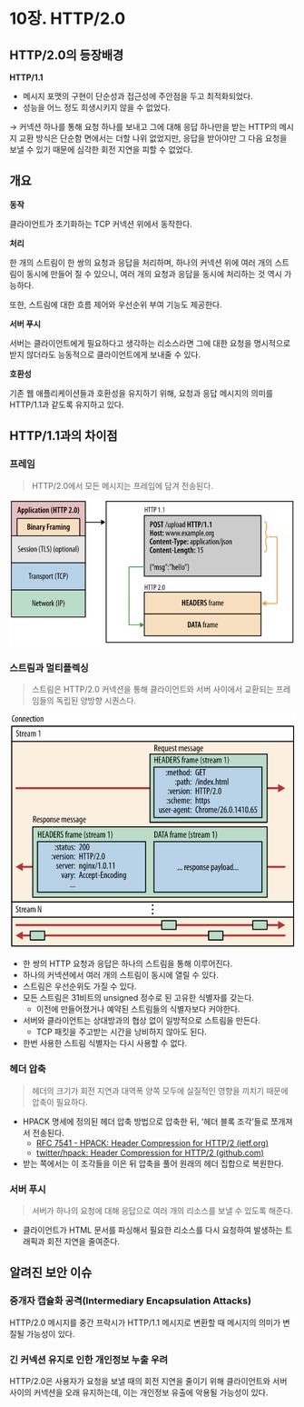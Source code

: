 # 10장. HTTP/2.0

## HTTP/2.0의 등장배경

**HTTP/1.1**

- 메시지 포맷의 구현이 단순성과 접근성에 주안점을 두고 최적화되었다.
- 성능을 어느 정도 희생시키지 않을 수 없었다.

→ 커넥션 하나를 통해 요청 하나를 보내고 그에 대해 응답 하나만을 받는 HTTP의 메시지 교환 방식은 단순함 면에서는 더할 나위 없었지만, 응답을 받아야만 그 다음 요청을 보낼 수 있기 때문에 심각한 회전 지연을 피할 수 없었다.

## 개요

**동작**

클라이언트가 초기화하는 TCP 커넥션 위에서 동작한다.

**처리**

한 개의 스트림이 한 쌍의 요청과 응답을 처리하며, 하나의 커넥션 위에 여러 개의 스트림이 동시에 만들어 질 수 있으니, 여러 개의 요청과 응답을 동시에 처리하는 것 역시 가능하다.

또한, 스트림에 대한 흐름 제어와 우선순위 부여 기능도 제공한다.

**서버 푸시**

서버는 클라이언트에게 필요하다고 생각하는 리소스라면 그에 대한 요청을 명시적으로 받지 않더라도 능동적으로 클라이언트에게 보내줄 수 있다.

**호환성**

기존 웹 애플리케이션들과 호환성을 유지하기 위해, 요청과 응답 메시지의 의미를 HTTP/1.1과 같도록 유지하고 있다.

## HTTP/1.1과의 차이점

### 프레임

> HTTP/2.0에서 모든 메시지는 프레임에 담겨 전송된다.
> 

![Figure 10.1](./asset/figure_10-1.png)

### 스트림과 멀티플렉싱

> 스트림은 HTTP/2.0 커넥션을 통해 클라이언트와 서버 사이에서 교환되는 프레임들의 독립된 양방향 시퀀스다.
> 

![Figure 10.2](./asset/figure_10-2.png)

- 한 쌍의 HTTP 요청과 응답은 하나의 스트림을 통해 이루어진다.
- 하나의 커넥션에서 여러 개의 스트림이 동시에 열릴 수 있다.
- 스트림은 우선순위도 가질 수 있다.
- 모든 스트림은 31비트의 unsigned 정수로 된 고유한 식별자를 갖는다.
    - 이전에 만들어졌거나 예약된 스트림들의 식별자보다 커야한다.
- 서버와 클라이언트는 상대방과의 협상 없이 일방적으로 스트림을 만든다.
    - TCP 패킷을 주고받는 시간을 낭비하지 않아도 된다.
- 한번 사용한 스트림 식별자는 다시 사용할 수 없다.

### 헤더 압축

> 헤더의 크기가 회전 지연과 대역폭 양쪽 모두에 실질적인 영향을 끼치기 때문에 압축이 필요하다.
> 
- HPACK 명세에 정의된 헤더 압축 방법으로 압축한 뒤, ‘헤더 블록 조각’들로 쪼개져서 전송된다.
    - [RFC 7541 - HPACK: Header Compression for HTTP/2 (ietf.org)](https://datatracker.ietf.org/doc/html/rfc7541)
    - [twitter/hpack: Header Compression for HTTP/2 (github.com)](https://github.com/twitter/hpack)
- 받는 쪽에서는 이 조각들을 이은 뒤 압축을 풀어 원래의 헤더 집합으로 복원한다.

### 서버 푸시

> 서버가 하나의 요청에 대해 응답으로 여러 개의 리소스를 보낼 수 있도록 해준다.
> 
- 클라이언트가 HTML 문서를 파싱해서 필요한 리소스를 다시 요청하여 발생하는 트래픽과 회전 지연을 줄여준다.

## 알려진 보안 이슈

### 중개자 캡슐화 공격(Intermediary Encapsulation Attacks)

HTTP/2.0 메시지를 중간 프락시가 HTTP/1.1 메시지로 변환할 때 메시지의 의미가 변질될 가능성이 있다.

### 긴 커넥션 유지로 인한 개인정보 누출 우려

HTTP/2.0은 사용자가 요청을 보낼 때의 회전 지연을 줄이기 위해 클라이언트와 서버 사이의 커넥션을 오래 유지하는데, 이는 개인정보 유출에 악용될 가능성이 있다.